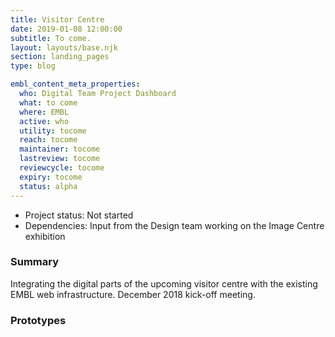 ```yaml
---
title: Visitor Centre
date: 2019-01-08 12:00:00
subtitle: To come.
layout: layouts/base.njk
section: landing_pages
type: blog

embl_content_meta_properties:
  who: Digital Team Project Dashboard
  what: to come
  where: EMBL
  active: who
  utility: tocome
  reach: tocome
  maintainer: tocome
  lastreview: tocome
  reviewcycle: tocome
  expiry: tocome
  status: alpha
---
```


- Project status: Not started
- Dependencies: Input from the Design team working on the Image Centre exhibition

### Summary

Integrating the digital parts of the upcoming visitor centre with the existing EMBL web infrastructure. December 2018 kick-off meeting.

### Prototypes
